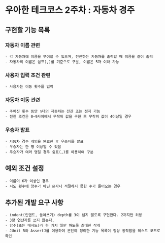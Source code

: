 # 우아한 테크코스 2주차 : 자동차 경주

## 구현할 기능 목록

### 자동차 이름 관련

    - 각 자동차에 이름을 부여할 수 있으며, 전진하는 자동차를 출력할 때 이름을 같이 출력
    - 자동차의 이름은 쉼표(,)를 기준으로 구분, 이름은 5자 이하 가능

### 사용자 입력 조건 관련

    - 사용자는 이동 횟수를 입력

### 자동차 이동 관련

    - 주어진 횟수 동안 n대의 자동차는 전진 또는 정지 가능
    - 전진 조건은 0~9사이에서 무작위 값을 구한 후 무작위 값이 4이상일 경우

### 우승자 발표

    - 자동차 경주 게임을 완료한 후 우승자를 발표
    - 우승자는 한 명 이상일 수 있음
    - 우승자가 여러 명일 경우 쉼표(,)를 이용하여 구분

## 예외 조건 설정
    
    - 이름이 6자 이상인 경우
    - 시도 횟수에 양수가 아닌 문자나 적절하지 못한 수가 들어오는 경우

## 추가된 개발 요구 사항

    - indent(인덴트, 들여쓰기) depth를 3이 넘지 않도록 구현한다. 2까지만 허용
    - 3항 연산자를 쓰지 않는다.
    - 함수(또는 메서드)가 한 가지 일만 하도록 최대한 작게
    - JUnit 5와 AssertJ를 이용하여 본인이 정리한 기능 목록이 정상 동작함을 테스트 코드로 확인